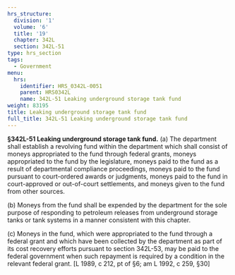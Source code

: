```yaml
---
hrs_structure:
  division: '1'
  volume: '6'
  title: '19'
  chapter: 342L
  section: 342L-51
type: hrs_section
tags:
  - Government
menu:
  hrs:
    identifier: HRS_0342L-0051
    parent: HRS0342L
    name: 342L-51 Leaking underground storage tank fund
weight: 83195
title: Leaking underground storage tank fund
full_title: 342L-51 Leaking underground storage tank fund
---
```

**§342L-51 Leaking underground storage tank fund.** (a) The department shall establish a revolving fund within the department which shall consist of moneys appropriated to the fund through federal grants, moneys appropriated to the fund by the legislature, moneys paid to the fund as a result of departmental compliance proceedings, moneys paid to the fund pursuant to court-ordered awards or judgments, moneys paid to the fund in court-approved or out-of-court settlements, and moneys given to the fund from other sources.

(b) Moneys from the fund shall be expended by the department for the sole purpose of responding to petroleum releases from underground storage tanks or tank systems in a manner consistent with this chapter.

(c) Moneys in the fund, which were appropriated to the fund through a federal grant and which have been collected by the department as part of its cost recovery efforts pursuant to section 342L-53, may be paid to the federal government when such repayment is required by a condition in the relevant federal grant. [L 1989, c 212, pt of §6; am L 1992, c 259, §30]